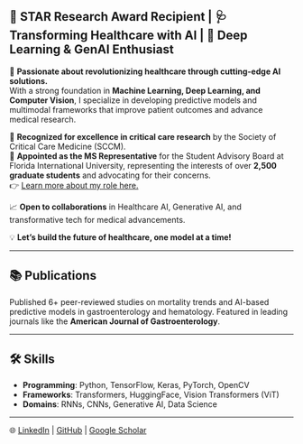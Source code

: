

## 🌟 STAR Research Award Recipient | 🩺 Transforming Healthcare with AI | 🤖 Deep Learning & GenAI Enthusiast

🚀 **Passionate about revolutionizing healthcare through cutting-edge AI solutions.**  
With a strong foundation in **Machine Learning, Deep Learning, and Computer Vision**, I specialize in developing predictive models and multimodal frameworks that improve patient outcomes and advance medical research.

🌟 **Recognized for excellence in critical care research** by the Society of Critical Care Medicine (SCCM).  
🌟 **Appointed as the MS Representative** for the Student Advisory Board at Florida International University, representing the interests of over **2,500 graduate students** and advocating for their concerns.  
👉 [Learn more about my role here.](https://sac.cs.fiu.edu/sac/team/sachin-sravan-kumar-komati-sachin/)

📈 **Open to collaborations** in Healthcare AI, Generative AI, and transformative tech for medical advancements.

💡 **Let’s build the future of healthcare, one model at a time!**

---

## 📚 Publications
Published 6+ peer-reviewed studies on mortality trends and AI-based predictive models in gastroenterology and hematology. Featured in leading journals like the **American Journal of Gastroenterology**.

---

## 🛠️ Skills
- **Programming**: Python, TensorFlow, Keras, PyTorch, OpenCV  
- **Frameworks**: Transformers, HuggingFace, Vision Transformers (ViT)  
- **Domains**: RNNs, CNNs, Generative AI, Data Science

---

🌐 [LinkedIn](https://www.linkedin.com/in/sachin-komati) | [GitHub](https://github.com/sachin595) | [Google Scholar](https://scholar.google.com)
